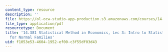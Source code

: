 ```yaml
---
content_type: resource
description: ''
file: https://ol-ocw-studio-app-production.s3.amazonaws.com/courses/14-381-statistical-method-in-economics-fall-2018/f1053e5346041952ef00c3f55df03d43_MIT14_381F18_lec3.pdf
file_type: application/pdf
resourcetype: Document
title: '14.381 Statistical Method in Economics, Lec 3: Intro to Statistics, Inferences
  for Normal Families'
uid: f1053e53-4604-1952-ef00-c3f55df03d43
---
```

